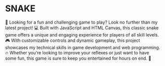 # SNAKE
🐍 Looking for a fun and challenging game to play? Look no further than my latest project! 💻 Built with JavaScript and HTML Canvas, this classic snake game offers a unique and engaging experience for players of all skill levels. 🎮 With customizable controls and dynamic gameplay, this project showcases my technical skills in game development and web programming. 🔥 Whether you're looking to improve your reflexes or just want to have some fun, this game is sure to keep you entertained for hours on end. 🚀
